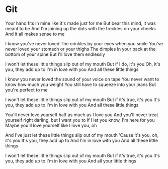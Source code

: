# Git

Your hand fits in mine like it's made just for me
But bear this mind, it was meant to be
And I'm joining up the dots with the freckles on your cheeks
And it all makes sense to me

I know you've never loved
The crinkles by your eyes when you smile
You've never loved your stomach or your thighs
The dimples in your back at the bottom of your spine
But I'll love them endlessly

I won't let these little things slip out of my mouth
But if I do, it's you
Oh, it's you, they add up to
I'm in love with you
And all these little things

I know you never loved the sound of your voice on tape
You never want to know how much you weight
You still have to squeeze into your jeans
But you're perfect to me

I won't let these little things slip out of my mouth
But if it's true, it's you
It's you, they add up to
I'm in love with you
And all these little things

You'll never love yourself half as much as I love you
And you'll never treat yourself right darling, but I want you to
If I let you know, I'm here for you
Maybe you'll love yourself like I love you, oh

And I've just let these little things slip out of my mouth
'Cause it's you, oh, it's you
It's you, they add up to
And I'm in love with you
And all these little things

I won't let these little things slip out of my mouth
But if it's true, it's you
It's you, they add up to
I'm in love with you
And all your little things

